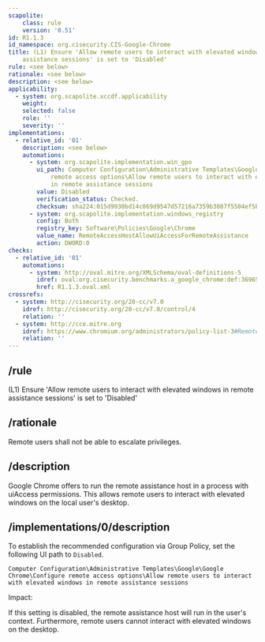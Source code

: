 ```yaml
---
scapolite:
    class: rule
    version: '0.51'
id: R1.1.3
id_namespace: org.cisecurity.CIS-Google-Chrome
title: (L1) Ensure 'Allow remote users to interact with elevated windows in remote
    assistance sessions' is set to 'Disabled'
rule: <see below>
rationale: <see below>
description: <see below>
applicability:
  - system: org.scapolite.xccdf.applicability
    weight:
    selected: false
    role: ''
    severity: ''
implementations:
  - relative_id: '01'
    description: <see below>
    automations:
      - system: org.scapolite.implementation.win_gpo
        ui_path: Computer Configuration\Administrative Templates\Google\Google Chrome\Configure
            remote access options\Allow remote users to interact with elevated windows
            in remote assistance sessions
        value: Disabled
        verification_status: Checked.
        checksum: sha224:015d9930bd14c069d9547d57216a7359b3087f5504ef5b973b4bbbc6
      - system: org.scapolite.implementation.windows_registry
        config: Both
        registry_key: Software\Policies\Google\Chrome
        value_name: RemoteAccessHostAllowUiAccessForRemoteAssistance
        action: DWORD:0
checks:
  - relative_id: '01'
    automations:
      - system: http://oval.mitre.org/XMLSchema/oval-definitions-5
        idref: oval:org.cisecurity.benchmarks.a_google_chrome:def:36965000
        href: R1.1.3.oval.xml
crossrefs:
  - system: http://cisecurity.org/20-cc/v7.0
    idref: http://cisecurity.org/20-cc/v7.0/control/4
    relation: ''
  - system: http://cce.mitre.org
    idref: https://www.chromium.org/administrators/policy-list-3#RemoteAccessHostAllowUiAccessForRemoteAssistance
    relation: ''
---
```



## /rule

(L1) Ensure 'Allow remote users to interact with elevated windows in
remote assistance sessions' is set to 'Disabled'

## /rationale

Remote users shall not be able to escalate privileges.

## /description

Google Chrome offers to run the remote assistance host in a process with
uiAccess permissions. This allows remote users to interact with elevated
windows on the local user's desktop.

## /implementations/0/description

To establish the recommended configuration via Group Policy, set the
following UI path to `Disabled`.

`Computer Configuration\Administrative Templates\Google\Google Chrome\Configure remote access options\Allow remote users to interact with elevated windows in remote assistance sessions`

Impact:

If this setting is disabled, the remote assistance host will run in the
user's context. Furthermore, remote users cannot interact with elevated
windows on the desktop.
